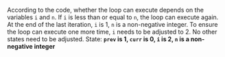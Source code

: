 According to the code, whether the loop can execute depends on the variables `i` and `n`. If `i` is less than or equal to `n`, the loop can execute again. At the end of the last iteration, `i` is 1, `n` is a non-negative integer. To ensure the loop can execute one more time, `i` needs to be adjusted to 2. No other states need to be adjusted.
State: **`prev` is 1, `curr` is 0, `i` is 2, `n` is a non-negative integer**